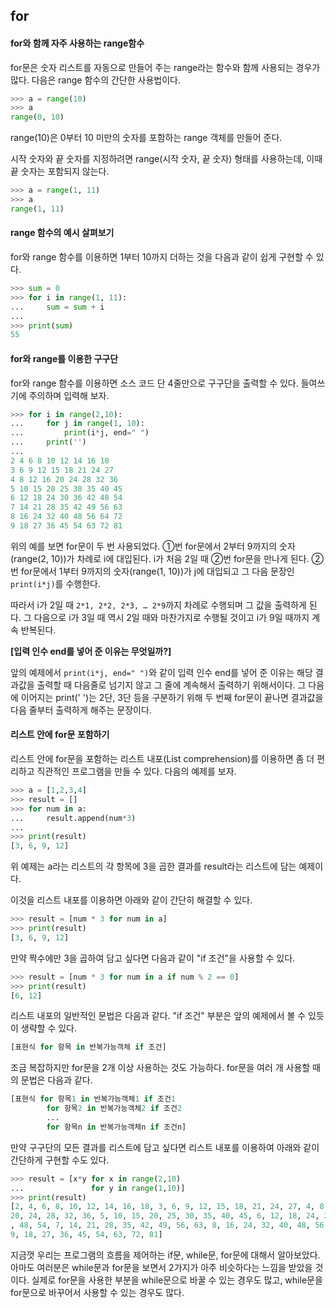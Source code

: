 ## for



#### for와 함께 자주 사용하는 range함수

for문은 숫자 리스트를 자동으로 만들어 주는 range라는 함수와 함께 사용되는 경우가 많다. 다음은 range 함수의 간단한 사용법이다.

```python
>>> a = range(10)
>>> a
range(0, 10)
```

range(10)은 0부터 10 미만의 숫자를 포함하는 range 객체를 만들어 준다.

시작 숫자와 끝 숫자를 지정하려면 range(시작 숫자, 끝 숫자) 형태를 사용하는데, 이때 끝 숫자는 포함되지 않는다.

```python
>>> a = range(1, 11)
>>> a
range(1, 11)
```

#### range 함수의 예시 살펴보기

for와 range 함수를 이용하면 1부터 10까지 더하는 것을 다음과 같이 쉽게 구현할 수 있다.

```python
>>> sum = 0 
>>> for i in range(1, 11): 
...     sum = sum + i 
... 
>>> print(sum)
55
```

#### for와 range를 이용한 구구단

for와 range 함수를 이용하면 소스 코드 단 4줄만으로 구구단을 출력할 수 있다. 들여쓰기에 주의하며 입력해 보자.

```python
>>> for i in range(2,10): 
...     for j in range(1, 10): 
...         print(i*j, end=" ") 
...     print('') 
... 
2 4 6 8 10 12 14 16 18 
3 6 9 12 15 18 21 24 27 
4 8 12 16 20 24 28 32 36
5 10 15 20 25 30 35 40 45
6 12 18 24 30 36 42 48 54 
7 14 21 28 35 42 49 56 63 
8 16 24 32 40 48 56 64 72 
9 18 27 36 45 54 63 72 81
```

위의 예를 보면 for문이 두 번 사용되었다. ①번 for문에서 2부터 9까지의 숫자(range(2, 10))가 차례로 i에 대입된다. i가 처음 2일 때 ②번 for문을 만나게 된다. ②번 for문에서 1부터 9까지의 숫자(range(1, 10))가 j에 대입되고 그 다음 문장인 `print(i*j)`를 수행한다.

따라서 i가 2일 때 `2*1, 2*2, 2*3, … 2*9`까지 차례로 수행되며 그 값을 출력하게 된다. 그 다음으로 i가 3일 때 역시 2일 때와 마찬가지로 수행될 것이고 i가 9일 때까지 계속 반복된다.

**[입력 인수 end를 넣어 준 이유는 무엇일까?]**

앞의 예제에서 `print(i*j, end=" ")`와 같이 입력 인수 end를 넣어 준 이유는 해당 결과값을 출력할 때 다음줄로 넘기지 않고 그 줄에 계속해서 출력하기 위해서이다. 그 다음에 이어지는 print(' ')는 2단, 3단 등을 구분하기 위해 두 번째 for문이 끝나면 결과값을 다음 줄부터 출력하게 해주는 문장이다.



#### 리스트 안에 for문 포함하기

리스트 안에 for문을 포함하는 리스트 내포(List comprehension)를 이용하면 좀 더 편리하고 직관적인 프로그램을 만들 수 있다. 다음의 예제를 보자.

```python
>>> a = [1,2,3,4]
>>> result = []
>>> for num in a:
...     result.append(num*3)
...
>>> print(result)
[3, 6, 9, 12]
```

위 예제는 a라는 리스트의 각 항목에 3을 곱한 결과를 result라는 리스트에 담는 예제이다.

이것을 리스트 내포를 이용하면 아래와 같이 간단히 해결할 수 있다.

```python
>>> result = [num * 3 for num in a]
>>> print(result)
[3, 6, 9, 12]
```

만약 짝수에만 3을 곱하여 담고 싶다면 다음과 같이 "if 조건"을 사용할 수 있다.

```python
>>> result = [num * 3 for num in a if num % 2 == 0]
>>> print(result)
[6, 12]
```

리스트 내포의 일반적인 문법은 다음과 같다. "if 조건" 부분은 앞의 예제에서 볼 수 있듯이 생략할 수 있다.

```python
[표현식 for 항목 in 반복가능객체 if 조건]
```

조금 복잡하지만 for문을 2개 이상 사용하는 것도 가능하다. for문을 여러 개 사용할 때의 문법은 다음과 같다.

```python
[표현식 for 항목1 in 반복가능객체1 if 조건1
        for 항목2 in 반복가능객체2 if 조건2
        ...
        for 항목n in 반복가능객체n if 조건n]
```

만약 구구단의 모든 결과를 리스트에 담고 싶다면 리스트 내포를 이용하여 아래와 같이 간단하게 구현할 수도 있다.

```python
>>> result = [x*y for x in range(2,10)
...               for y in range(1,10)]
>>> print(result)
[2, 4, 6, 8, 10, 12, 14, 16, 18, 3, 6, 9, 12, 15, 18, 21, 24, 27, 4, 8, 12, 16,
20, 24, 28, 32, 36, 5, 10, 15, 20, 25, 30, 35, 40, 45, 6, 12, 18, 24, 30, 36, 42
, 48, 54, 7, 14, 21, 28, 35, 42, 49, 56, 63, 8, 16, 24, 32, 40, 48, 56, 64, 72,
9, 18, 27, 36, 45, 54, 63, 72, 81]
```

지금껏 우리는 프로그램의 흐름을 제어하는 if문, while문, for문에 대해서 알아보았다. 아마도 여러분은 while문과 for문을 보면서 2가지가 아주 비슷하다는 느낌을 받았을 것이다. 실제로 for문을 사용한 부분을 while문으로 바꿀 수 있는 경우도 많고, while문을 for문으로 바꾸어서 사용할 수 있는 경우도 많다.